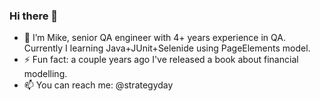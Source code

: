 ### Hi there 👋
- 🌱 I’m Mike, senior QA engineer with 4+ years experience in QA. 
     Currently I learning Java+JUnit+Selenide using PageElements model.
- ⚡ Fun fact: a couple years ago I've released a book about financial modelling.
- 📫 You can reach me: @strategyday
<!--
**QAtester-MM/QAtester-MM** is a ✨ _special_ ✨ repository because its `README.md` (this file) appears on your GitHub profile.

Here are some ideas to get you started:

- 🔭 I’m currently working on ...
- 🌱 I’m currently learning Java+JUnit+Selenide with PageElements model
- 👯 I’m looking to collaborate on ...
- 🤔 I’m looking for help with ...
- 💬 Ask me about ...
- 📫 How to reach me: ...
- 😄 Pronouns: ...
- ⚡ Fun fact: ...
-->
